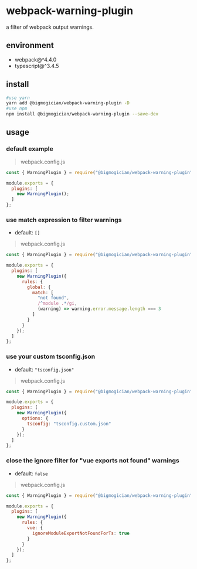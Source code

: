 # webpack-warning-plugin

a filter of webpack output warnings.

## environment

- webpack@^4.4.0
- typescript@^3.4.5

## install

```zsh
#use yarn
yarn add @bigmogician/webpack-warning-plugin -D
#use npm
npm install @bigmogician/webpack-warning-plugin --save-dev
```

## usage

### default example

> webpack.config.js

```javascript
const { WarningPlugin } = require("@bigmogician/webpack-warning-plugin");

module.exports = {
  plugins: [
    new WarningPlugin();
  ]
};
```

### use match expression to filter warnings

- default: `[]`

> webpack.config.js

```javascript
const { WarningPlugin } = require("@bigmogician/webpack-warning-plugin");

module.exports = {
  plugins: [
    new WarningPlugin({
      rules: {
        global: {
          match: [
            "not found",
            /^module .*/gi,
            (warning) => warning.error.message.length === 3
          ]
        }
      }
    });
  ]
};
```

### use your custom tsconfig.json

- default: `"tsconfig.json"`

> webpack.config.js

```javascript
const { WarningPlugin } = require("@bigmogician/webpack-warning-plugin");

module.exports = {
  plugins: [
    new WarningPlugin({
      options: {
        tsconfig: "tsconfig.custom.json"
      }
    });
  ]
};
```

### close the ignore filter for "vue exports not found" warnings

- default: `false`

> webpack.config.js

```javascript
const { WarningPlugin } = require("@bigmogician/webpack-warning-plugin");

module.exports = {
  plugins: [
    new WarningPlugin({
      rules: {
        vue: {
          ignoreModuleExportNotFoundForTs: true
        }
      }
    });
  ]
};
```
